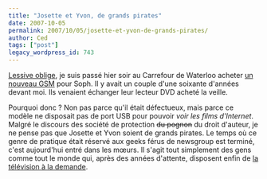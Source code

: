 ```yaml
---
title: "Josette et Yvon, de grands pirates"
date: 2007-10-05
permalink: 2007/10/05/josette-et-yvon-de-grands-pirates/
author: Ced
tags: ["post"]
legacy_wordpress_id: 743
---
```


[Lessive oblige](http://64k.be/2007/10/04/quelquun-a-une-idee/), je suis passé hier soir au Carrefour de Waterloo acheter [un nouveau GSM](http://be.samsungmobile.com/fra/wcms/products/phones/phonedata/features/B1-SGH-E210.jsp) pour Soph. Il y avait un couple d'une soixante d'années devant moi. Ils venaient échanger leur lecteur DVD acheté la veille.

Pourquoi donc ? Non pas parce qu'il était défectueux, mais parce ce modèle ne disposait pas de port USB pour pouvoir _voir les films d'Internet_. Malgré le discours des société de protection <strike>du pognon</strike> du droit d'auteur, je ne pense pas que Josette et Yvon soient de grands pirates. Le temps où ce genre de pratique était réservé aux geeks férus de newsgroup est terminé, c'est aujourd'hui entré dans les mœurs. Il s'agit tout simplement des gens comme tout le monde qui, après des années d'attente, disposent enfin de [la télévision à la demande](http://www.torrentz.com/).

<!-- excerpt -->
